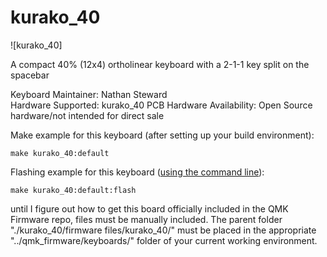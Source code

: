 # kurako_40

![kurako_40]

A compact 40% (12x4) ortholinear keyboard with a 2-1-1 key split on the spacebar

Keyboard Maintainer: Nathan Steward  
Hardware Supported: kurako_40 PCB 
Hardware Availability: Open Source hardware/not intended for direct sale

Make example for this keyboard (after setting up your build environment):

    make kurako_40:default

Flashing example for this keyboard ([using the command line](https://docs.qmk.fm/#/newbs_flashing?id=flash-your-keyboard-from-the-command-line)):

    make kurako_40:default:flash
	
until I figure out how to get this board officially included in the QMK Firmware repo, 
files must be manually included. The parent folder "./kurako_40/firmware files/kurako_40/" 
must be placed in the appropriate "../qmk_firmware/keyboards/" folder of your current working 
environment.